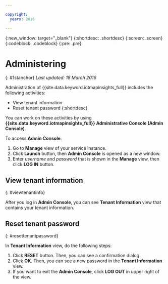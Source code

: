 ```yaml
---

copyright:
  years: 2016

---
```


{:new_window: target="_blank"}
{:shortdesc: .shortdesc}
{:screen: .screen}
{:codeblock: .codeblock}
{:pre: .pre}


# Administering
{: #1stanchor}
*Last updated: 18 March 2016*


Administration of {{site.data.keyword.iotmapinsights_full}} includes the following activities:
- View tenant information
- Reset tenant password
{:shortdesc}

You can work on these activities by using **{{site.data.keyword.iotmapinsights_full}} Administrative Console (Admin Console)**.

To access **Admin Console**:

1. Go to **Manage** view of your service instance.
2. Click **Launch** button, then **Admin Console** is opened as a new window.
3. Enter *username* and *password* that is shown in the **Manage** view, then click **LOG IN** button.

## View tenant information
{: #viewtenantinfo}

After you log in **Admin Console**, you can see **Tenant Information** view that contains your tenant information.

## Reset tenant password
{: #resettenantpassword}

In **Tenant Information** view, do the following steps:

1. Click **RESET** button. Then, you can see a confirmation dialog.
2. Click **OK**. Then, you can see a new password in the **Tenant Information** view.
3. If you want to exit the **Admin Console**, click **LOG OUT** in upper right of the view.
